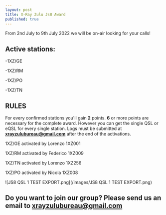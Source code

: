 ```yaml
---
layout: post
title: X-Ray Zulu Js8 Award
published: true
---
```


From 2nd July to 9th July 2022 we will be on-air looking for your calls!

## Active stations: 

-1XZ/GE

-1XZ/RM

-1XZ/PO

-1XZ/TN

## RULES

For every confirmed stations you'll gain **2** points.
**6** or more points are necessary for the complete award. However you can get the single QSL or eQSL for every single station.
Logs must be submitted at **xrayzulubureau@gmail.com** after the end of the activations.

1XZ/GE activated by Lorenzo 1XZ001

1XZ/RM activated by Federico 1XZ009

1XZ/TN activated by Lorenzo 1XZ256

1XZ/PO activated by Nicola 1XZ008


![JS8 QSL 1 TEST EXPORT.png](/images/JS8 QSL 1 TEST EXPORT.png)

## Do you want to join our group? Please send us an email to xrayzulubureau@gmail.com
